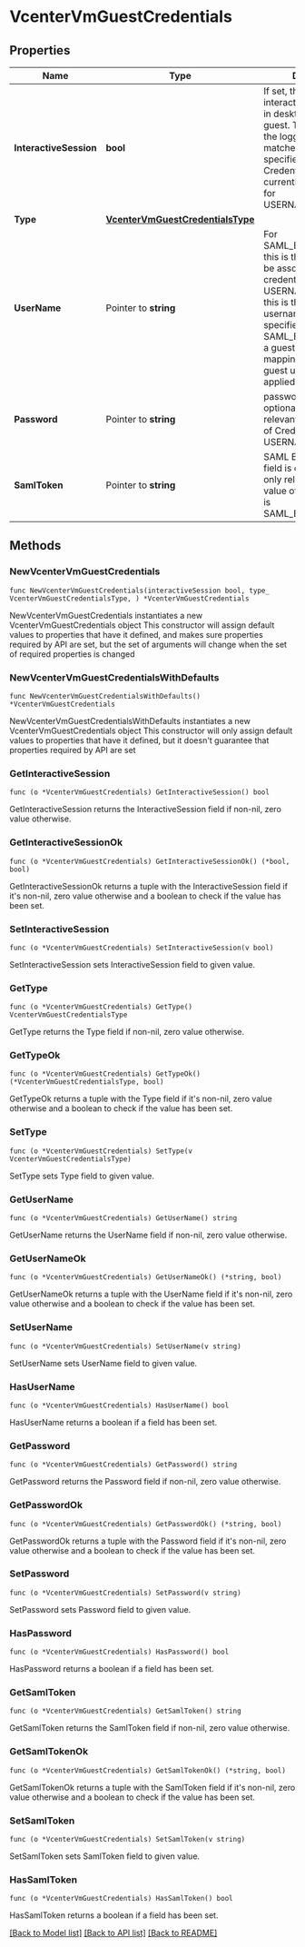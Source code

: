 # VcenterVmGuestCredentials

## Properties

Name | Type | Description | Notes
------------ | ------------- | ------------- | -------------
**InteractiveSession** | **bool** | If set, the operation will interact with the logged-in desktop session in the guest. This requires that the logged-on user matches the user specified by the Credentials. This is currently only supported for USERNAME_PASSWORD. | 
**Type** | [**VcenterVmGuestCredentialsType**](VcenterVmGuestCredentialsType.md) |  | 
**UserName** | Pointer to **string** | For SAML_BEARER_TOKEN, this is the guest user to be associated with the credentials. For USERNAME_PASSWORD this is the guest username. If no user is specified for SAML_BEARER_TOKEN, a guest dependent mapping will decide what guest user account is applied. | [optional] 
**Password** | Pointer to **string** | password This field is optional and it is only relevant when the value of Credentials.type is USERNAME_PASSWORD. | [optional] 
**SamlToken** | Pointer to **string** | SAML Bearer Token This field is optional and it is only relevant when the value of Credentials.type is SAML_BEARER_TOKEN. | [optional] 

## Methods

### NewVcenterVmGuestCredentials

`func NewVcenterVmGuestCredentials(interactiveSession bool, type_ VcenterVmGuestCredentialsType, ) *VcenterVmGuestCredentials`

NewVcenterVmGuestCredentials instantiates a new VcenterVmGuestCredentials object
This constructor will assign default values to properties that have it defined,
and makes sure properties required by API are set, but the set of arguments
will change when the set of required properties is changed

### NewVcenterVmGuestCredentialsWithDefaults

`func NewVcenterVmGuestCredentialsWithDefaults() *VcenterVmGuestCredentials`

NewVcenterVmGuestCredentialsWithDefaults instantiates a new VcenterVmGuestCredentials object
This constructor will only assign default values to properties that have it defined,
but it doesn't guarantee that properties required by API are set

### GetInteractiveSession

`func (o *VcenterVmGuestCredentials) GetInteractiveSession() bool`

GetInteractiveSession returns the InteractiveSession field if non-nil, zero value otherwise.

### GetInteractiveSessionOk

`func (o *VcenterVmGuestCredentials) GetInteractiveSessionOk() (*bool, bool)`

GetInteractiveSessionOk returns a tuple with the InteractiveSession field if it's non-nil, zero value otherwise
and a boolean to check if the value has been set.

### SetInteractiveSession

`func (o *VcenterVmGuestCredentials) SetInteractiveSession(v bool)`

SetInteractiveSession sets InteractiveSession field to given value.


### GetType

`func (o *VcenterVmGuestCredentials) GetType() VcenterVmGuestCredentialsType`

GetType returns the Type field if non-nil, zero value otherwise.

### GetTypeOk

`func (o *VcenterVmGuestCredentials) GetTypeOk() (*VcenterVmGuestCredentialsType, bool)`

GetTypeOk returns a tuple with the Type field if it's non-nil, zero value otherwise
and a boolean to check if the value has been set.

### SetType

`func (o *VcenterVmGuestCredentials) SetType(v VcenterVmGuestCredentialsType)`

SetType sets Type field to given value.


### GetUserName

`func (o *VcenterVmGuestCredentials) GetUserName() string`

GetUserName returns the UserName field if non-nil, zero value otherwise.

### GetUserNameOk

`func (o *VcenterVmGuestCredentials) GetUserNameOk() (*string, bool)`

GetUserNameOk returns a tuple with the UserName field if it's non-nil, zero value otherwise
and a boolean to check if the value has been set.

### SetUserName

`func (o *VcenterVmGuestCredentials) SetUserName(v string)`

SetUserName sets UserName field to given value.

### HasUserName

`func (o *VcenterVmGuestCredentials) HasUserName() bool`

HasUserName returns a boolean if a field has been set.

### GetPassword

`func (o *VcenterVmGuestCredentials) GetPassword() string`

GetPassword returns the Password field if non-nil, zero value otherwise.

### GetPasswordOk

`func (o *VcenterVmGuestCredentials) GetPasswordOk() (*string, bool)`

GetPasswordOk returns a tuple with the Password field if it's non-nil, zero value otherwise
and a boolean to check if the value has been set.

### SetPassword

`func (o *VcenterVmGuestCredentials) SetPassword(v string)`

SetPassword sets Password field to given value.

### HasPassword

`func (o *VcenterVmGuestCredentials) HasPassword() bool`

HasPassword returns a boolean if a field has been set.

### GetSamlToken

`func (o *VcenterVmGuestCredentials) GetSamlToken() string`

GetSamlToken returns the SamlToken field if non-nil, zero value otherwise.

### GetSamlTokenOk

`func (o *VcenterVmGuestCredentials) GetSamlTokenOk() (*string, bool)`

GetSamlTokenOk returns a tuple with the SamlToken field if it's non-nil, zero value otherwise
and a boolean to check if the value has been set.

### SetSamlToken

`func (o *VcenterVmGuestCredentials) SetSamlToken(v string)`

SetSamlToken sets SamlToken field to given value.

### HasSamlToken

`func (o *VcenterVmGuestCredentials) HasSamlToken() bool`

HasSamlToken returns a boolean if a field has been set.


[[Back to Model list]](../README.md#documentation-for-models) [[Back to API list]](../README.md#documentation-for-api-endpoints) [[Back to README]](../README.md)


